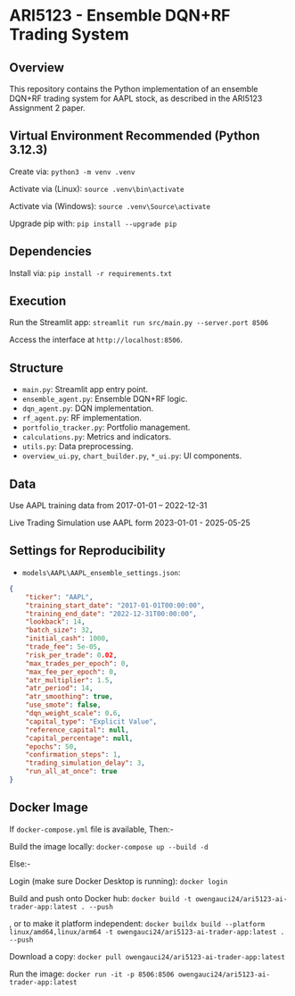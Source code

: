 # ARI5123 - Ensemble DQN+RF Trading System

## Overview
This repository contains the Python implementation of an ensemble DQN+RF trading system for AAPL stock, as described in the ARI5123 Assignment 2 paper.

## Virtual Environment Recommended (Python 3.12.3)
Create via: `python3 -m venv .venv`

Activate via (Linux): `source .venv\bin\activate`

Activate via (Windows): `source .venv\Source\activate`

Upgrade pip with: `pip install --upgrade pip`

## Dependencies
Install via: `pip install -r requirements.txt`

## Execution
Run the Streamlit app: `streamlit run src/main.py --server.port 8506`

Access the interface at `http://localhost:8506`.

## Structure
- `main.py`: Streamlit app entry point.
- `ensemble_agent.py`: Ensemble DQN+RF logic.
- `dqn_agent.py`: DQN implementation.
- `rf_agent.py`: RF implementation.
- `portfolio_tracker.py`: Portfolio management.
- `calculations.py`: Metrics and indicators.
- `utils.py`: Data preprocessing.
- `overview_ui.py`, `chart_builder.py`, `*_ui.py`: UI components.

## Data
Use AAPL training data from 2017-01-01 – 2022-12-31

Live Trading Simulation use AAPL form 2023-01-01 - 2025-05-25


## Settings for Reproducibility

- `models\AAPL\AAPL_ensemble_settings.json`:
```json
{
    "ticker": "AAPL",
    "training_start_date": "2017-01-01T00:00:00",
    "training_end_date": "2022-12-31T00:00:00",
    "lookback": 14,
    "batch_size": 32,
    "initial_cash": 1000,
    "trade_fee": 5e-05,
    "risk_per_trade": 0.02,
    "max_trades_per_epoch": 0,
    "max_fee_per_epoch": 0,
    "atr_multiplier": 1.5,
    "atr_period": 14,
    "atr_smoothing": true,
    "use_smote": false,
    "dqn_weight_scale": 0.6,
    "capital_type": "Explicit Value",
    "reference_capital": null,
    "capital_percentage": null,
    "epochs": 50,
    "confirmation_steps": 1,
    "trading_simulation_delay": 3,
    "run_all_at_once": true
}
```


## Docker Image


If `docker-compose.yml` file is available, Then:-

Build the image locally: `docker-compose up --build -d`

Else:-

Login (make sure Docker Desktop is running): `docker login`

Build and push onto Docker hub: `docker build -t owengauci24/ari5123-ai-trader-app:latest . --push`

, or to make it platform independent: `docker buildx build --platform linux/amd64,linux/arm64 -t owengauci24/ari5123-ai-trader-app:latest . --push`

Download a copy: `docker pull owengauci24/ari5123-ai-trader-app:latest`

Run the image: `docker run -it -p 8506:8506 owengauci24/ari5123-ai-trader-app:latest`

